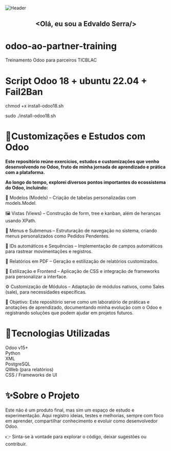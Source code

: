 ![Header](https://capsule-render.vercel.app/api?type=waving&height=130&color=gradient&customColorList=20&section=header)

<h2 align="center">&lt;Olá, eu sou a Edvaldo Serra/&gt;</h2>

# odoo-ao-partner-training
Treinamento Odoo para parceiros TICBLAC

# Script Odoo 18 + ubuntu 22.04 + Fail2Ban
chmod +x install-odoo18.sh

sudo ./install-odoo18.sh

<h1>🚀<strong>Customizações e Estudos com Odoo</strong></h1>

<strong>Este repositório reúne exercícios, estudos e customizações que venho desenvolvendo no Odoo, fruto de minha jornada de aprendizado e prática com a plataforma.</strong>

<strong> Ao longo do tempo, explorei diversos pontos importantes do ecossistema do Odoo, incluindo:</strong>

📂 Modelos (Models) – Criação de tabelas personalizadas com models.Model.

🖼️ Vistas (Views) – Construção de form, tree e kanban, além de heranças usando XPath.

🧩 Menus e Submenus – Estruturação de navegação no sistema, criando menus personalizados como Pedidos Pendentes.

🔑 IDs automáticos e Sequências – Implementação de campos automáticos para rastrear movimentações e registros.

📝 Relatórios em PDF – Geração e estilização de relatórios customizados.

🎨 Estilização e Frontend – Aplicação de CSS e integração de frameworks para personalizar a interface.

⚙️ Customização de Módulos – Adaptação de módulos nativos, como Sales (sale), para necessidades específicas.

📌 Objetivo: Este repositório serve como um laboratório de práticas e anotações de aprendizado, documentando minha evolução com o Odoo e registrando soluções que podem ajudar em projetos futuros.

<h1>🔧Tecnologias Utilizadas</h1>

Odoo v15+ </br>
Python     </br>
XML      </br>
PostgreSQL </br>
QWeb (para relatórios)</br>
CSS / Frameworks de UI </br>

<h1>✨Sobre o Projeto</h1>

Este não é um produto final, mas sim um espaço de estudo e experimentação.
Aqui registro ideias, testes e melhorias, sempre com foco em aprender, compartilhar conhecimento e evoluir como desenvolvedor Odoo.

👉 Sinta-se à vontade para explorar o código, deixar sugestões ou contribuir.

